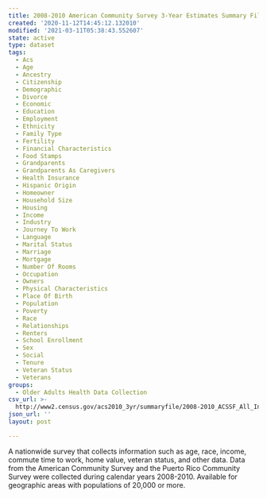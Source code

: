 ```yaml
---
title: 2008-2010 American Community Survey 3-Year Estimates Summary File
created: '2020-11-12T14:45:12.132010'
modified: '2021-03-11T05:38:43.552607'
state: active
type: dataset
tags:
  - Acs
  - Age
  - Ancestry
  - Citizenship
  - Demographic
  - Divorce
  - Economic
  - Education
  - Employment
  - Ethnicity
  - Family Type
  - Fertility
  - Financial Characteristics
  - Food Stamps
  - Grandparents
  - Grandparents As Caregivers
  - Health Insurance
  - Hispanic Origin
  - Homeowner
  - Household Size
  - Housing
  - Income
  - Industry
  - Journey To Work
  - Language
  - Marital Status
  - Marriage
  - Mortgage
  - Number Of Rooms
  - Occupation
  - Owners
  - Physical Characteristics
  - Place Of Birth
  - Population
  - Poverty
  - Race
  - Relationships
  - Renters
  - School Enrollment
  - Sex
  - Social
  - Tenure
  - Veteran Status
  - Veterans
groups:
  - Older Adults Health Data Collection
csv_url: >-
  http://www2.census.gov/acs2010_3yr/summaryfile/2008-2010_ACSSF_All_In_2_Giant_Files(Experienced-Users-Only)/All_Geographies.zip
json_url: ''
layout: post

---
```

A nationwide survey that collects information such as age, race, income, commute time to work, home value, veteran status, and other data. Data from the American Community Survey and the Puerto Rico Community Survey were collected during calendar years 2008-2010. Available for geographic areas with populations of 20,000 or more.
